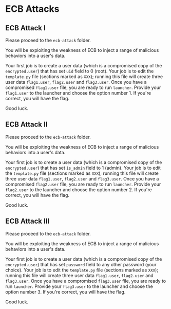 # ECB Attacks
## ECB Attack I
Please proceed to the `ecb-attack` folder.

You will be exploiting the weakness of ECB to inject a range of malicious behaviors into a user's data.

Your first job is to create a user data (which is a compromised copy of the `encrypted.user`) that has set `uid` field to 0 (root). Your job is to edit the `template.py` file (sections marked as `XXX`); running this file will create three user data `flag1.user`, `flag2.user` and `flag3.user`. Once you have a compromised `flag1.user` file, you are ready to run `launcher`. Provide your `flag1.user` to the launcher and choose the option number 1. If you're correct, you will have the flag.

Good luck.

## ECB Attack II
Please proceed to the `ecb-attack` folder.

You will be exploiting the weakness of ECB to inject a range of malicious behaviors into a user's data.

Your first job is to create a user data (which is a compromised copy of the `encrypted.user`) that has set `is_admin` field to 1 (admin). Your job is to edit the `template.py` file (sections marked as `XXX`); running this file will create three user data `flag1.user`, `flag2.user` and `flag3.user`. Once you have a compromised `flag2.user` file, you are ready to run `launcher`. Provide your `flag2.user` to the launcher and choose the option number 2. If you're correct, you will have the flag.

Good luck.

## ECB Attack III
Please proceed to the `ecb-attack` folder.

You will be exploiting the weakness of ECB to inject a range of malicious behaviors into a user's data.

Your first job is to create a user data (which is a compromised copy of the `encrypted.user`) that has set `password` field to any other password (your choice). Your job is to edit the `template.py` file (sections marked as `XXX`); running this file will create three user data `flag1.user`, `flag2.user` and `flag3.user`. Once you have a compromised `flag3.user` file, you are ready to run `launcher`. Provide your `flag3.user` to the launcher and choose the option number 3. If you're correct, you will have the flag.

Good luck.
